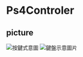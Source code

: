 # Ps4Controler
## picture
![按鍵式意圖](https://hackmd.io/_uploads/Bkz8teNlp.png)
![鍵盤示意圖片](https://hackmd.io/_uploads/ryWwYlVlT.png)
